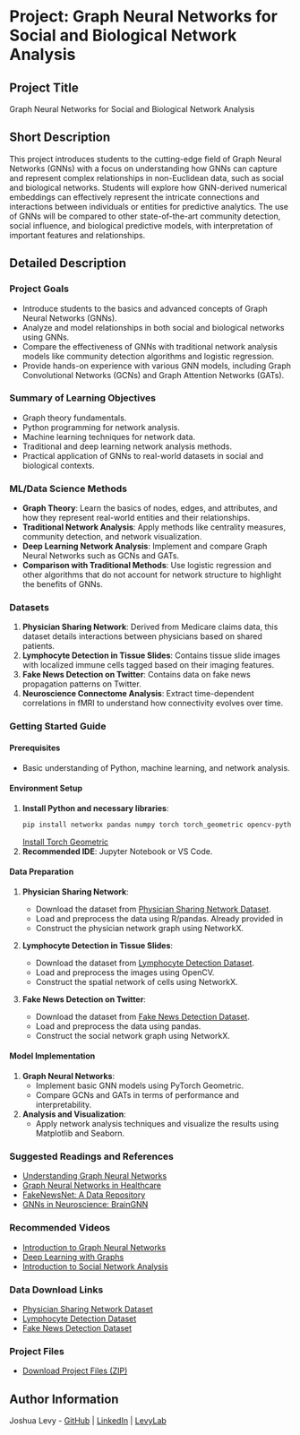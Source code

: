 # Project: Graph Neural Networks for Social and Biological Network Analysis

## Project Title
Graph Neural Networks for Social and Biological Network Analysis

## Short Description
This project introduces students to the cutting-edge field of Graph Neural Networks (GNNs) with a focus on understanding how GNNs can capture and represent complex relationships in non-Euclidean data, such as social and biological networks. Students will explore how GNN-derived numerical embeddings can effectively represent the intricate connections and interactions between individuals or entities for predictive analytics. The use of GNNs will be compared to other state-of-the-art community detection, social influence, and biological predictive models, with interpretation of important features and relationships.

## Detailed Description

### Project Goals
- Introduce students to the basics and advanced concepts of Graph Neural Networks (GNNs).
- Analyze and model relationships in both social and biological networks using GNNs.
- Compare the effectiveness of GNNs with traditional network analysis models like community detection algorithms and logistic regression.
- Provide hands-on experience with various GNN models, including Graph Convolutional Networks (GCNs) and Graph Attention Networks (GATs).

### Summary of Learning Objectives
- Graph theory fundamentals.
- Python programming for network analysis.
- Machine learning techniques for network data.
- Traditional and deep learning network analysis methods.
- Practical application of GNNs to real-world datasets in social and biological contexts.

### ML/Data Science Methods
- **Graph Theory**: Learn the basics of nodes, edges, and attributes, and how they represent real-world entities and their relationships.
- **Traditional Network Analysis**: Apply methods like centrality measures, community detection, and network visualization.
- **Deep Learning Network Analysis**: Implement and compare Graph Neural Networks such as GCNs and GATs.
- **Comparison with Traditional Methods**: Use logistic regression and other algorithms that do not account for network structure to highlight the benefits of GNNs.

### Datasets
1. **Physician Sharing Network**: Derived from Medicare claims data, this dataset details interactions between physicians based on shared patients.
2. **Lymphocyte Detection in Tissue Slides**: Contains tissue slide images with localized immune cells tagged based on their imaging features.
3. **Fake News Detection on Twitter**: Contains data on fake news propagation patterns on Twitter.
4. **Neuroscience Connectome Analysis**: Extract time-dependent correlations in fMRI to understand how connectivity evolves over time.

### Getting Started Guide
#### Prerequisites
- Basic understanding of Python, machine learning, and network analysis.

#### Environment Setup
1. **Install Python and necessary libraries**:
   ```bash
   pip install networkx pandas numpy torch torch_geometric opencv-python matplotlib seaborn
   ```
   [Install Torch Geometric](https://pytorch-geometric.readthedocs.io/en/latest/install/installation.html)
2. **Recommended IDE**: Jupyter Notebook or VS Code.

#### Data Preparation
1. **Physician Sharing Network**:
   - Download the dataset from [Physician Sharing Network Dataset](https://rdrr.io/github/schochastics/networkdata/man/physicians.html).
   - Load and preprocess the data using R/pandas. Already provided in 
   - Construct the physician network graph using NetworkX.

2. **Lymphocyte Detection in Tissue Slides**:
   - Download the dataset from [Lymphocyte Detection Dataset](https://example.com/lymphocyte-data).
   - Load and preprocess the images using OpenCV.
   - Construct the spatial network of cells using NetworkX.

3. **Fake News Detection on Twitter**:
   - Download the dataset from [Fake News Detection Dataset](https://example.com/fake-news-data).
   - Load and preprocess the data using pandas.
   - Construct the social network graph using NetworkX.

#### Model Implementation
1. **Graph Neural Networks**:
   - Implement basic GNN models using PyTorch Geometric.
   - Compare GCNs and GATs in terms of performance and interpretability.
2. **Analysis and Visualization**:
   - Apply network analysis techniques and visualize the results using Matplotlib and Seaborn.

### Suggested Readings and References
- [Understanding Graph Neural Networks](https://medium.com/@ahmedmellit/understand-the-theoretical-foundations-of-graph-neural-networks-gnns-part-2-eb3a2a764e3e)
- [Graph Neural Networks in Healthcare](https://proceedings.mlr.press/v194/reddy22a.html)
- [FakeNewsNet: A Data Repository](https://github.com/KaiDMML/FakeNewsNet)
- [GNNs in Neuroscience: BrainGNN](https://medium.com/stanford-cs224w/gnns-in-neuroscience-graph-convolutional-networks-for-fmri-analysis-8a2e933bd802)

### Recommended Videos
- [Introduction to Graph Neural Networks](https://www.youtube.com/watch?v=36KmEod8pU8)
- [Deep Learning with Graphs](https://www.youtube.com/watch?v=jyxuY1h-hFo)
- [Introduction to Social Network Analysis](https://www.youtube.com/watch?v=36KmEod8pU8)

### Data Download Links
- [Physician Sharing Network Dataset](https://example.com/physician-network-data)
- [Lymphocyte Detection Dataset](https://example.com/lymphocyte-data)
- [Fake News Detection Dataset](https://example.com/fake-news-data)

### Project Files
- [Download Project Files (ZIP)](https://example.com/project-files.zip)

## Author Information
Joshua Levy - [GitHub](https://github.com/jlevy44) | [LinkedIn](https://www.linkedin.com/in/joshua-levy-87044913b) | [LevyLab](https://levylab.host.dartmouth.edu/)
